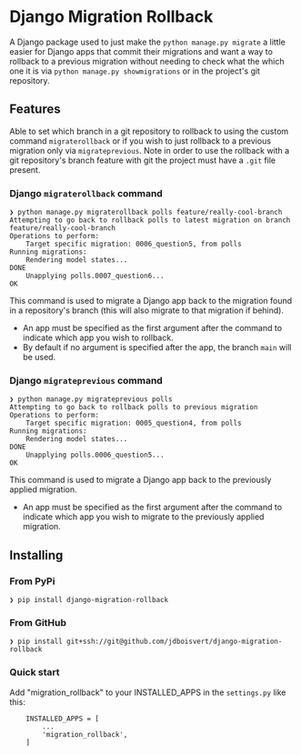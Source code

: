 # Django Migration Rollback
A Django package used to just make the `python manage.py migrate` a little easier for Django apps that commit their migrations and want a way to rollback to a previous migration without needing to check what the which one it is via `python manage.py showmigrations` or in the project's git repository.

## Features
Able to set which branch in a git repository to rollback to using the custom command `migraterollback` or if you wish to just rollback to a previous migration only via `migrateprevious`. Note in order to use the rollback with a git repository's branch feature with git the project must have a `.git` file present.

### Django `migraterollback` command
    ❯ python manage.py migraterollback polls feature/really-cool-branch
    Attempting to go back to rollback polls to latest migration on branch feature/really-cool-branch
    Operations to perform:
        Target specific migration: 0006_question5, from polls
    Running migrations:
        Rendering model states...
    DONE
        Unapplying polls.0007_question6...
    OK

This command is used to migrate a Django app back to the migration found in a repository's branch (this will also migrate to that migration if behind).

* An app must be specified as the first argument after the command to indicate which app you wish to rollback.
* By default if no argument is specified after the app, the branch `main` will be used.

### Django `migrateprevious` command
    ❯ python manage.py migrateprevious polls
    Attempting to go back to rollback polls to previous migration
    Operations to perform:
        Target specific migration: 0005_question4, from polls
    Running migrations:
        Rendering model states...
    DONE
        Unapplying polls.0006_question5...
    OK

This command is used to migrate a Django app back to the previously applied migration.

* An app must be specified as the first argument after the command to indicate which app you wish to migrate to the previously applied migration.

## Installing
### From PyPi
    ❯ pip install django-migration-rollback

### From GitHub
    ❯ pip install git+ssh://git@github.com/jdboisvert/django-migration-rollback


### Quick start
Add "migration_rollback" to your INSTALLED_APPS in the `settings.py` like this:
```
    INSTALLED_APPS = [
        ...
        'migration_rollback',
    ]
```
